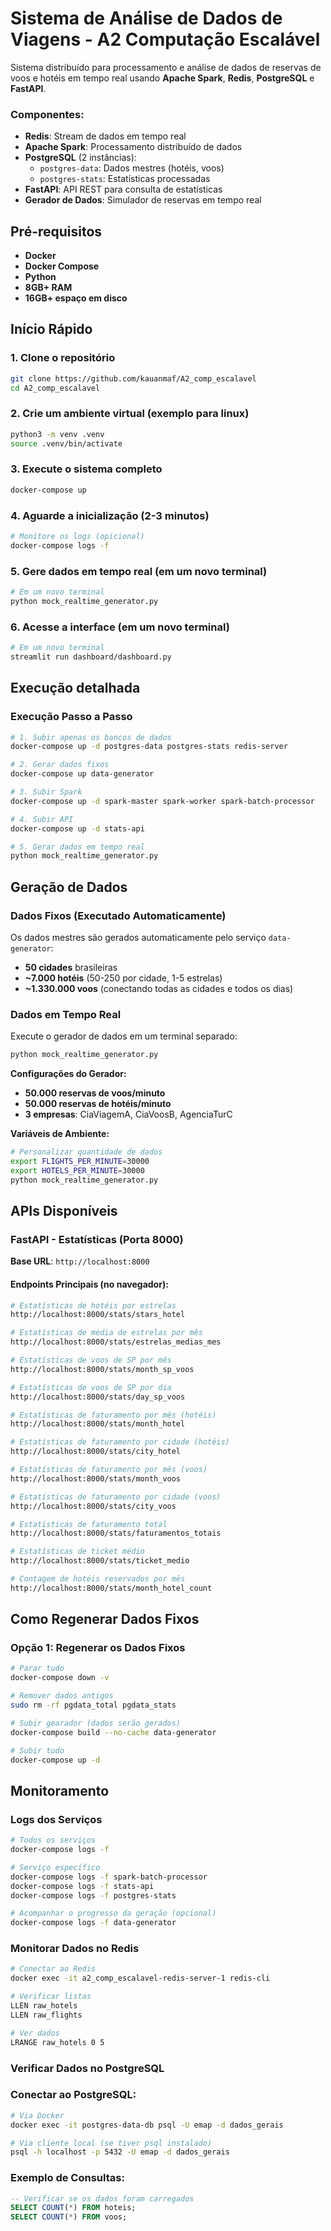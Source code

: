 # Sistema de Análise de Dados de Viagens - A2 Computação Escalável

Sistema distribuído para processamento e análise de dados de reservas de voos e hotéis em tempo real usando **Apache Spark**, **Redis**, **PostgreSQL** e **FastAPI**.


### Componentes:

- **Redis**: Stream de dados em tempo real
- **Apache Spark**: Processamento distribuído de dados
- **PostgreSQL** (2 instâncias):
  - `postgres-data`: Dados mestres (hotéis, voos)
  - `postgres-stats`: Estatísticas processadas
- **FastAPI**: API REST para consulta de estatísticas
- **Gerador de Dados**: Simulador de reservas em tempo real

## Pré-requisitos

- **Docker**
- **Docker Compose**
- **Python**
- **8GB+ RAM**
- **16GB+ espaço em disco**

## Início Rápido

### 1. Clone o repositório
```bash
git clone https://github.com/kauanmaf/A2_comp_escalavel
cd A2_comp_escalavel
```

### 2. Crie um ambiente virtual (exemplo para linux)
```bash
python3 -m venv .venv
source .venv/bin/activate
```

### 3. Execute o sistema completo
```bash
docker-compose up
```

### 4. Aguarde a inicialização (2-3 minutos)
```bash
# Monitore os logs (opicional)
docker-compose logs -f
```

### 5. Gere dados em tempo real (em um novo terminal)
```bash
# Em um novo terminal
python mock_realtime_generator.py
```

### 6. Acesse a interface (em um novo terminal)
```bash
# Em um novo terminal
streamlit run dashboard/dashboard.py
```

## Execução detalhada

### Execução Passo a Passo

```bash
# 1. Subir apenas os bancos de dados
docker-compose up -d postgres-data postgres-stats redis-server

# 2. Gerar dados fixos
docker-compose up data-generator

# 3. Subir Spark
docker-compose up -d spark-master spark-worker spark-batch-processor

# 4. Subir API
docker-compose up -d stats-api

# 5. Gerar dados em tempo real
python mock_realtime_generator.py
```

## Geração de Dados

### Dados Fixos (Executado Automaticamente)

Os dados mestres são gerados automaticamente pelo serviço `data-generator`:

- **50 cidades** brasileiras
- **~7.000 hotéis** (50-250 por cidade, 1-5 estrelas)
- **~1.330.000 voos** (conectando todas as cidades e todos os dias)

### Dados em Tempo Real

Execute o gerador de dados em um terminal separado:

```bash
python mock_realtime_generator.py
```

**Configurações do Gerador:**
- **50.000 reservas de voos/minuto**
- **50.000 reservas de hotéis/minuto**
- **3 empresas**: CiaViagemA, CiaVoosB, AgenciaTurC

**Variáveis de Ambiente:**
```bash
# Personalizar quantidade de dados
export FLIGHTS_PER_MINUTE=30000
export HOTELS_PER_MINUTE=30000
python mock_realtime_generator.py
```

## APIs Disponíveis

### FastAPI - Estatísticas (Porta 8000)

**Base URL**: `http://localhost:8000`

#### Endpoints Principais (no navegador):

```bash
# Estatísticas de hotéis por estrelas
http://localhost:8000/stats/stars_hotel

# Estatísticas de média de estrelas por mês
http://localhost:8000/stats/estrelas_medias_mes

# Estatísticas de voos de SP por mês
http://localhost:8000/stats/month_sp_voos

# Estatísticas de voos de SP por dia
http://localhost:8000/stats/day_sp_voos

# Estatísticas de faturamento por mês (hotéis)
http://localhost:8000/stats/month_hotel

# Estatísticas de faturamento por cidade (hotéis)
http://localhost:8000/stats/city_hotel

# Estatísticas de faturamento por mês (voos)
http://localhost:8000/stats/month_voos

# Estatísticas de faturamento por cidade (voos)
http://localhost:8000/stats/city_voos

# Estatísticas de faturamento total
http://localhost:8000/stats/faturamentos_totais

# Estatísticas de ticket médio
http://localhost:8000/stats/ticket_medio

# Contagem de hotéis reservados por mês
http://localhost:8000/stats/month_hotel_count
```

## Como Regenerar Dados Fixos

### Opção 1: Regenerar os Dados Fixos
```bash
# Parar tudo
docker-compose down -v

# Remover dados antigos
sudo rm -rf pgdata_total pgdata_stats

# Subir gearador (dados serão gerados)
docker-compose build --no-cache data-generator

# Subir tudo
docker-compose up -d
```

## Monitoramento

### Logs dos Serviços
```bash
# Todos os serviços
docker-compose logs -f

# Serviço específico
docker-compose logs -f spark-batch-processor
docker-compose logs -f stats-api
docker-compose logs -f postgres-stats

# Acompanhar o progresso da geração (opcional)
docker-compose logs -f data-generator
```

### Monitorar Dados no Redis
```bash
# Conectar ao Redis
docker exec -it a2_comp_escalavel-redis-server-1 redis-cli

# Verificar listas
LLEN raw_hotels
LLEN raw_flights

# Ver dados
LRANGE raw_hotels 0 5
```

### Verificar Dados no PostgreSQL
### **Conectar ao PostgreSQL:**
```bash
# Via Docker
docker exec -it postgres-data-db psql -U emap -d dados_gerais

# Via cliente local (se tiver psql instalado)
psql -h localhost -p 5432 -U emap -d dados_gerais
```

### **Exemplo de Consultas:**
```sql
-- Verificar se os dados foram carregados
SELECT COUNT(*) FROM hoteis;
SELECT COUNT(*) FROM voos;
```
